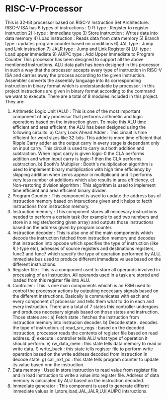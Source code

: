# RISC-V-Processor
This is 32-bit processor based on RISC-V Instruction Set Architecture.  
RISC-V ISA has 6 types of instructions :
                                        1) R-type : Register to register instruction
                                        2) I-type : Immediate type
                                        3) Store instruction : Writes data into data memory
                                        4) Load instruction : Reads data from data memory
                                        5) Branch type : updates program counter based on conditions
                                        6) JAL type : Jump and Link instruction
                                        7) JALR type : Jump and Link Register 
                                        8) LUI type : Load upper immediate 
                                        9) AUIPC type : Add Upper Immediate to Program Counter
This processor has been designed to support all the above mentioned instructions. ALU data path has been designed in this processor in such a way that the processor accepts every type of instruction in RISC-V ISA and carries away the process according to the given instruction. 
Assembler converts the assembly language into its corresponding instruction in binary format which is understandable by processor. In this project instructions are given in binary format according to the command we want to execute.
There are a total of 8 modules included in this project. They are:
1) Arithmetic Logic Unit (ALU) : This is one of the most important component of any processor that performs arithmetic and logic operations based on the instruction given. To make this ALU time efficient and area efficient, the ALU has been designed using the following circuits:
               a) Carry Look Ahead Adder : This circuit is time efficient for word sizes like 32-bits. This adder is more time efficient that Ripple Carry adder as the output carry in every stage is dependant only on input carry. This circuit is used to carry out both 
                                           addition and subtraction. When input carry is given logic-0 the CLA performs addition and when input carry is logic-1 then the CLA performs subtraction.
               b) Booth's Multiplier : Booth's multiplication algorithm is used to implement binary multiplication with high time efficiency by skipping addition when zeros appear in multiplicand and it performs very less number of additions which also results in area 
                                       efficiency.
               c) Non-restoring division algorithm : This algorithm is used to implement time efficient and area efficient binary divider.
2) Program Counter : This component is used to update the address bus of instruction memory based on intsructions given and it helps to fecth instructions from instruction memory.
3) Instruction memory : This component stores all neccesary instructions needed to perform a certain task (for example to add two numbers and store in a register/sorting given array) and outputs those instructions based on the address given by program counter.
4) Instruction decoder : This is also one of the main components which decode the instruction fetched from instruction memory and decodes that instruction into opcode which specifies the type of instruction (like R,I-type etc), adresses of source registers and destinations registers, func3 and func7 which specify the type of operation performed by ALU, immediate bus used to produce different immediate values based on the different instructions.
5) Register file : This is a component used to store all operands involved in processing of an instruction. All operands used in a task are stored and loaded from this register file into ALU.
6) Controller : This is one main components whichh is an FSM used to control the processor actions by outputing neccesary signals based on the different instructions. Basically is communicates with each and every component of processor and tells them what to do in each and every instruction. There are a total of 7 states this controller undergoes and produces neccesary signals based on those states and instruction. Those states are :
               a) Fetch state : fetches the instruction from instruction memory into instrucion decoder.
               b) Decode state : decodes the type of instruction.
               c) read_src_regs : based on the decoded instruction, processor reads the contents of register file based on read address.
               d) execute : controller tells ALU what type of operation it should perform.
               e) rw_data_mem : this state tells data memory to read or write data.
               f) write_back : this state tells register file to perform write operation based on the write address decoded from instruction in decode state.
               g) call_nxt_pc : this state tells program counter to update its value based onn the instruction.
7) Data memory : Used in store instruction to read value from register file and in load instruction to write a value into register file. Address of data memory is calculated by ALU based on the instruction decoded.
8) Immediate generator : This component is used to generate differnt immediate values in I,store,load,JAL,JALR,LUI,AUIPC intsructions.
